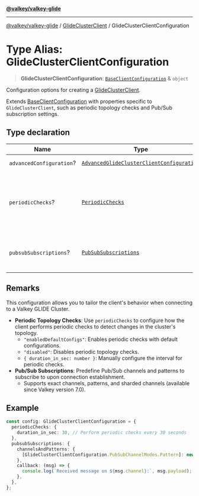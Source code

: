 [**@valkey/valkey-glide**](../../README.md)

***

[@valkey/valkey-glide](../../modules.md) / [GlideClusterClient](../README.md) / GlideClusterClientConfiguration

# Type Alias: GlideClusterClientConfiguration

> **GlideClusterClientConfiguration**: [`BaseClientConfiguration`](../../BaseClient/interfaces/BaseClientConfiguration.md) & `object`

Configuration options for creating a [GlideClusterClient](../classes/GlideClusterClient.md).

Extends [BaseClientConfiguration](../../BaseClient/interfaces/BaseClientConfiguration.md) with properties specific to `GlideClusterClient`, such as periodic topology checks
and Pub/Sub subscription settings.

## Type declaration

| Name | Type | Description |
| ------ | ------ | ------ |
| `advancedConfiguration`? | [`AdvancedGlideClusterClientConfiguration`](AdvancedGlideClusterClientConfiguration.md) | Advanced configuration settings for the client. |
| `periodicChecks`? | [`PeriodicChecks`](PeriodicChecks.md) | Configure the periodic topology checks. These checks evaluate changes in the cluster's topology, triggering a slot refresh when detected. Periodic checks ensure a quick and efficient process by querying a limited number of nodes. If not set, `enabledDefaultConfigs` will be used. |
| `pubsubSubscriptions`? | [`PubSubSubscriptions`](../namespaces/GlideClusterClientConfiguration/interfaces/PubSubSubscriptions.md) | PubSub subscriptions to be used for the client. Will be applied via SUBSCRIBE/PSUBSCRIBE/SSUBSCRIBE commands during connection establishment. |

## Remarks

This configuration allows you to tailor the client's behavior when connecting to a Valkey GLIDE Cluster.

- **Periodic Topology Checks**: Use `periodicChecks` to configure how the client performs periodic checks to detect changes in the cluster's topology.
  - `"enabledDefaultConfigs"`: Enables periodic checks with default configurations.
  - `"disabled"`: Disables periodic topology checks.
  - `{ duration_in_sec: number }`: Manually configure the interval for periodic checks.
- **Pub/Sub Subscriptions**: Predefine Pub/Sub channels and patterns to subscribe to upon connection establishment.
  - Supports exact channels, patterns, and sharded channels (available since Valkey version 7.0).

## Example

```typescript
const config: GlideClusterClientConfiguration = {
  periodicChecks: {
    duration_in_sec: 30, // Perform periodic checks every 30 seconds
  },
  pubsubSubscriptions: {
    channelsAndPatterns: {
      [GlideClusterClientConfiguration.PubSubChannelModes.Pattern]: new Set(['cluster.*']),
    },
    callback: (msg) => {
      console.log(`Received message on ${msg.channel}:`, msg.payload);
    },
  },
};
```
